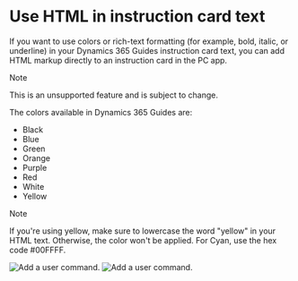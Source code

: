 

# Use HTML in instruction card text

If you want to use colors or rich-text formatting (for example, bold, italic, or underline) in your Dynamics 365 Guides instruction card text, you can add HTML markup directly to an
instruction card in the PC app. 

> [!NOTE]
> This is an unsupported feature and is subject to change.

The colors available in Dynamics 365 Guides are: 

- Black
- Blue
- Green
- Orange
- Purple
- Red
- White
- Yellow

> [!NOTE]
> If you're using yellow, make sure to lowercase the word "yellow" in your HTML text. Otherwise, the color won't be applied. For Cyan, use the hex code #00FFFF.

![Add a user command.](media/pc-app-html "Add a user command")
![Add a user command.](media/hololens-app-html "Add a user command")
